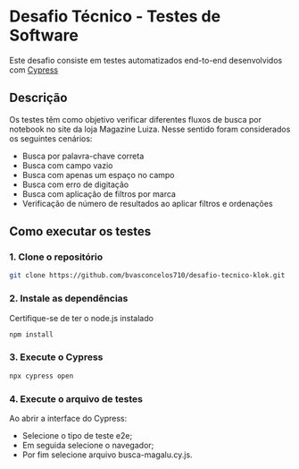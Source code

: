 # Desafio Técnico - Testes de Software 

Este desafio consiste em testes automatizados end-to-end desenvolvidos com [Cypress](https://www.cypress.io/)

##  Descrição

Os testes têm como objetivo verificar diferentes fluxos de busca por notebook no site da loja Magazine Luiza. 
Nesse sentido foram considerados os seguintes cenários:

- Busca por palavra-chave correta
- Busca com campo vazio
- Busca com apenas um espaço no campo
- Busca com erro de digitação
- Busca com aplicação de filtros por marca
- Verificação de número de resultados ao aplicar filtros e ordenações

## Como executar os testes

### 1. Clone o repositório
```bash
git clone https://github.com/bvasconcelos710/desafio-tecnico-klok.git
```

### 2. Instale as dependências
Certifique-se de ter o node.js instalado
```bash
npm install
```

### 3. Execute o Cypress
```bash
npx cypress open
```

### 4. Execute o arquivo de testes
Ao abrir a interface do Cypress:
- Selecione o tipo de teste e2e;
- Em seguida selecione o navegador;
- Por fim selecione arquivo busca-magalu.cy.js.
